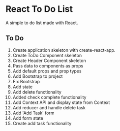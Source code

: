 # React To Do List

A simple to do list made with React.

## To Do

1. Create application skeleton with create-react-app.
2. Create ToDo Component skeleton
3. Create Header Component skeleton
4. Pass data to components as props
5. Add default props and prop types
6. Add Bootstrap to project
7. Fix Bootstrap
8. Add state
9. Add delete functionality
10. Added check complete functionality
11. Add Context API and display state from Context
12. Add reducer and handle delete task
13. Add 'Add Task' form
14. Add form state
15. Create add task functionality